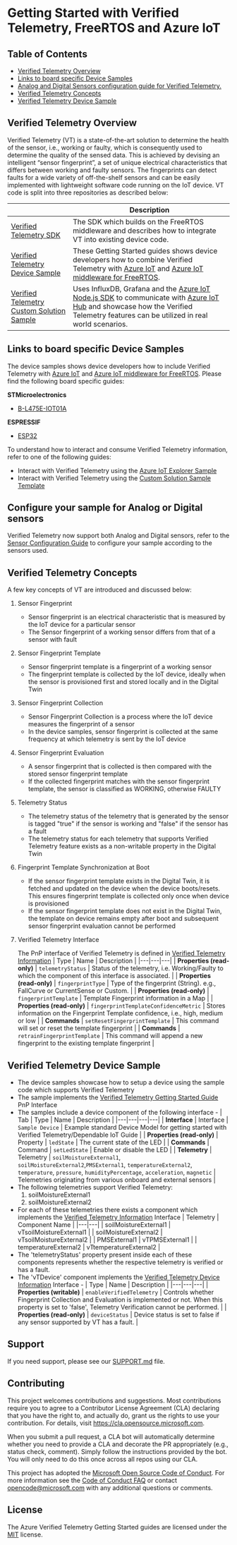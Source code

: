 # Getting Started with Verified Telemetry, FreeRTOS and Azure IoT

## Table of Contents

* [Verified Telemetry Overview](#verified-telemetry-overview)
* [Links to board specific Device Samples](#links-to-board-specific-device-samples)
* [Analog and Digital Sensors configuration guide for Verified Telemetry.](#configure-your-sample-for-analog-or-digital-sensors)
* [Verified Telemetry Concepts](#verified-telemetry-concepts)
* [Verified Telemetry Device Sample](#verified-telemetry-device-sample)

## Verified Telemetry Overview

Verified Telemetry (VT) is a state-of-the-art solution to determine the health of the sensor, i.e., working or faulty, which is consequently used to determine the quality of the sensed data. This is achieved by devising an intelligent “sensor fingerprint”, a set of unique electrical characteristics that differs between working and faulty sensors. The fingerprints can detect faults for a wide variety of off-the-shelf sensors and can be easily implemented with lightweight software code running on the IoT device. VT code is split into three repositories as described below:

| |Description|
|-|-|
|[Verified Telemetry SDK](https://github.com/Azure/Verified-Telemetry) |The SDK which builds on the FreeRTOS middleware and describes how to integrate VT into existing device code. |
|[Verified Telemetry Device Sample](https://github.com/Azure-Samples/Verified-Telemetry-FreeRTOS-Sample) |These Getting Started guides shows device developers how to combine Verified Telemetry with [Azure IoT](https://azure.microsoft.com/overview/iot/) and [Azure IoT middleware for FreeRTOS](https://github.com/Azure/azure-iot-middleware-freertos). |
|[Verified Telemetry Custom Solution Sample](https://github.com/Azure/Verified-Telemetry-Solution-Sample) | Uses InfluxDB, Grafana and the [Azure IoT Node.js SDK](https://github.com/Azure/azure-iot-sdk-node) to communicate with [Azure IoT Hub](https://docs.microsoft.com/azure/iot-hub/) and showcase how the Verified Telemetry features can be utilized in real world scenarios.|

## Links to board specific Device Samples

The device samples shows device developers how to include Verified Telemetry with [Azure IoT](https://azure.microsoft.com/overview/iot/) and [Azure IoT middleware for FreeRTOS](https://github.com/Azure/azure-iot-middleware-freertos). Please find the following board specific guides:

**STMicroelectronics**
* [B-L475E-IOT01A](/demos/projects/ST/b-l475e-iot01a/)

**ESPRESSIF**
* [ESP32](demos/projects/ESPRESSIF/esp32/)

To understand how to interact and consume Verified Telemetry information, refer to one of the following guides:
* Interact with Verified Telemetry using the [Azure IoT Explorer Sample](docs/vTIoTExplorerSample.md)
* Interact with Verified Telemetry using the [Custom Solution Sample Template](https://github.com/Azure/Verified-Telemetry-Solution-Sample)

## Configure your sample for Analog or Digital sensors

Verified Telemetry now support both Analog and Digital sensors, refer to the [Sensor Configuration Guide](/demos/sample_azure_iot_pnp/) to configure your sample according to the sensors used.


## Verified Telemetry Concepts

A few key concepts of VT are introduced and discussed below:

1. Sensor Fingerprint
    * Sensor fingerprint is an electrical characteristic that is measured by the IoT device for a particular sensor
    * The Sensor fingerprint of a working sensor differs from that of a sensor with fault

1. Sensor Fingerprint Template
    * Sensor fingerprint template is a fingerprint of a working sensor
    * The fingerprint template is collected by the IoT device, ideally when the sensor is provisioned first and stored locally and in the Digital Twin

1. Sensor Fingerprint Collection
    * Sensor Fingerprint Collection is a process where the IoT device measures the fingerprint of a sensor
    * In the device samples, sensor fingerprint is collected at the same frequency at which telemetry is sent by the IoT device

1. Sensor Fingerprint Evaluation
    * A sensor fingerprint that is collected is then compared with the stored sensor fingerprint template
    * If the collected fingerprint matches with the sensor fingerprint template, the sensor is classified as WORKING, otherwise FAULTY

1. Telemetry Status
    * The telemetry status of the telemetry that is generated by the sensor is tagged "true" if the sensor is working and "false" if the sensor has a fault
    * The telemetry status for each telemetry that supports Verified Telemetry feature exists as a non-writable property in the Digital Twin

1. Fingerprint Template Synchronization at Boot
    * If the sensor fingerprint template exists in the Digital Twin, it is fetched and updated on the device when the device boots/resets. This ensures fingerprint template is collected only once when device is provisioned
    * If the sensor fingerprint template does not exist in the Digital Twin, the template on device remains empty after boot and subsequent sensor fingerprint evaluation cannot be performed

1. Verified Telemetry Interface

    The PnP interface of Verified Telemetry is defined in [Verified Telemetry Information](./PnPModel/vTInfo.json)
    | Type | Name | Description |
    |---|---|---|
    | **Properties (read-only)** | `telemetryStatus` | Status of the telemetry, i.e. Working/Faulty to which the component of this interface is associated. |
    | **Properties (read-only)** | `fingerprintType` | Type of the fingerprint (String). e.g., FallCurve or CurrentSense or Custom. |
    | **Properties (read-only)** | `fingerprintTemplate` | Template Fingerprint information in a Map |
    | **Properties (read-only)** | `fingerprintTemplateConfidenceMetric` | Stores information on the Fingerprint Template confidence, i.e., high, medium or low |
    | **Commands** | `setResetFingerprintTemplate` | This command will set or reset the template fingerprint |
    | **Commands** | `retrainFingerprintTemplate` | This command will append a new fingerprint to the existing template fingerprint |

## Verified Telemetry Device Sample

* The device samples showcase how to setup a device using the sample code which supports Verified Telemetry
* The sample implements the [Verified Telemetry Getting Started Guide](./PnPModel/gsg.json) PnP Interface
* The samples include a device component of the following interface -
    | Tab | Type | Name | Description |
    |---|---|---|---|
    | **Interface** | Interface | `Sample Device` | Example standard Device Model for getting started with Verified Telemetry/Dependable IoT Guide |
    | **Properties (read-only)** | Property | `ledState` | The current state of the LED |
    | **Commands** | Command | `setLedState` | Enable or disable the LED |
    | **Telemetry** | Telemetry | `soilMoistureExternal1`, `soilMoistureExternal2`,`PMSExternal1`, `temperatureExternal2`, `temperature`, `pressure`, `humidityPercentage`, `acceleration`, `magnetic` | Telemetries originating from various onboard and external sensors |
* The following telemetries support Verified Telemetry:
    1. soilMoistureExternal1
    1. soilMoistureExternal2
* For each of these telemetries there exists a component which implements the [Verified Telemetry Information](./PnPModel/vTInfo.json) Interface
    | Telemetry | Component Name |
    |---|---|
    | soilMoistureExternal1 | vTsoilMoistureExternal1 |
    | soilMoistureExternal2 | vTsoilMoistureExternal2 |
    | PMSExternal1 | vTPMSExternal1 |
    | temperatureExternal2 | vTtemperatureExternal2 |
* The 'telemetryStatus' property present inside each of these components represents whether the respective telemetry is verified or has a fault.
* The 'vTDevice' component implements the [Verified Telemetry Device Information](./PnPModel/vTDevice.json) Interface -
    | Type | Name | Description |
    |---|---|---|
    | **Properties (writable)** | `enableVerifiedTelemetry` | Controls whether Fingerprint Collection and Evaluation is implemented or not. When this property is set to 'false', Telemetry Verification cannot be performed. |
    | **Properties (read-only)** | `deviceStatus` | Device status is set to false if any sensor supported by VT has a fault. |

## Support

If you need support, please see our [SUPPORT.md](./SUPPORT.md) file.

## Contributing

This project welcomes contributions and suggestions.  Most contributions require you to agree to a
Contributor License Agreement (CLA) declaring that you have the right to, and actually do, grant us
the rights to use your contribution. For details, visit https://cla.opensource.microsoft.com.

When you submit a pull request, a CLA bot will automatically determine whether you need to provide
a CLA and decorate the PR appropriately (e.g., status check, comment). Simply follow the instructions
provided by the bot. You will only need to do this once across all repos using our CLA.

This project has adopted the [Microsoft Open Source Code of Conduct](https://opensource.microsoft.com/codeofconduct/).
For more information see the [Code of Conduct FAQ](https://opensource.microsoft.com/codeofconduct/faq/) or
contact [opencode@microsoft.com](mailto:opencode@microsoft.com) with any additional questions or comments.

## License

The Azure Verified Telemetry Getting Started guides are licensed under the [MIT](./LICENSE.txt) license.
